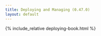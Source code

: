 ```yaml
---
title: Deploying and Managing (0.47.0)
layout: default
---
```


{% include_relative deploying-book.html %}

